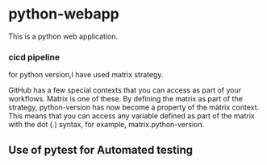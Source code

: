 # python-webapp
This is a python web application.

### cicd pipeline 


for python version,I have used matrix strategy.

GitHub has a few special contexts that you can access as part of your workflows. Matrix is one of these. By defining the matrix as part of the strategy, python-version has now become a property of the matrix context. This means that you can access any variable defined as part of the matrix with the dot (.) syntax, for example, matrix.python-version.



## Use of pytest for Automated testing

